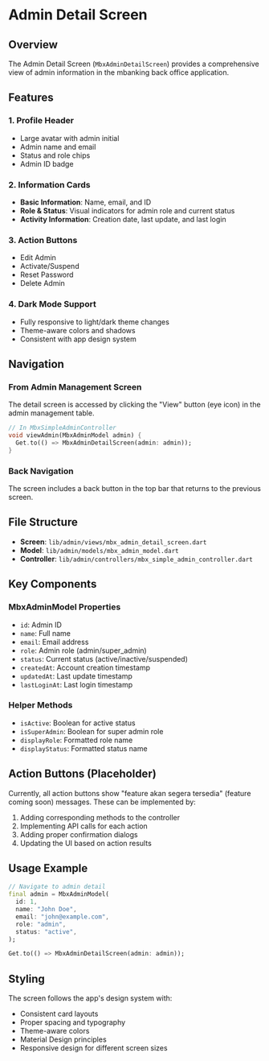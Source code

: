 # Admin Detail Screen

## Overview
The Admin Detail Screen (`MbxAdminDetailScreen`) provides a comprehensive view of admin information in the mbanking back office application.

## Features

### 1. Profile Header
- Large avatar with admin initial
- Admin name and email
- Status and role chips  
- Admin ID badge

### 2. Information Cards
- **Basic Information**: Name, email, and ID
- **Role & Status**: Visual indicators for admin role and current status
- **Activity Information**: Creation date, last update, and last login

### 3. Action Buttons
- Edit Admin
- Activate/Suspend
- Reset Password  
- Delete Admin

### 4. Dark Mode Support
- Fully responsive to light/dark theme changes
- Theme-aware colors and shadows
- Consistent with app design system

## Navigation

### From Admin Management Screen
The detail screen is accessed by clicking the "View" button (eye icon) in the admin management table.

```dart
// In MbxSimpleAdminController
void viewAdmin(MbxAdminModel admin) {
  Get.to(() => MbxAdminDetailScreen(admin: admin));
}
```

### Back Navigation
The screen includes a back button in the top bar that returns to the previous screen.

## File Structure

- **Screen**: `lib/admin/views/mbx_admin_detail_screen.dart`
- **Model**: `lib/admin/models/mbx_admin_model.dart`
- **Controller**: `lib/admin/controllers/mbx_simple_admin_controller.dart`

## Key Components

### MbxAdminModel Properties
- `id`: Admin ID
- `name`: Full name
- `email`: Email address
- `role`: Admin role (admin/super_admin)
- `status`: Current status (active/inactive/suspended)
- `createdAt`: Account creation timestamp
- `updatedAt`: Last update timestamp
- `lastLoginAt`: Last login timestamp

### Helper Methods
- `isActive`: Boolean for active status
- `isSuperAdmin`: Boolean for super admin role
- `displayRole`: Formatted role name
- `displayStatus`: Formatted status name

## Action Buttons (Placeholder)
Currently, all action buttons show "feature akan segera tersedia" (feature coming soon) messages. These can be implemented by:

1. Adding corresponding methods to the controller
2. Implementing API calls for each action
3. Adding proper confirmation dialogs
4. Updating the UI based on action results

## Usage Example

```dart
// Navigate to admin detail
final admin = MbxAdminModel(
  id: 1,
  name: "John Doe",
  email: "john@example.com",
  role: "admin",
  status: "active",
);

Get.to(() => MbxAdminDetailScreen(admin: admin));
```

## Styling
The screen follows the app's design system with:
- Consistent card layouts
- Proper spacing and typography
- Theme-aware colors
- Material Design principles
- Responsive design for different screen sizes
